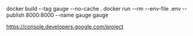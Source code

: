 docker build --tag gauge --no-cache .
docker run --rm --env-file .env --publish 8000:8000 --name gauge gauge


https://console.developers.google.com/project
